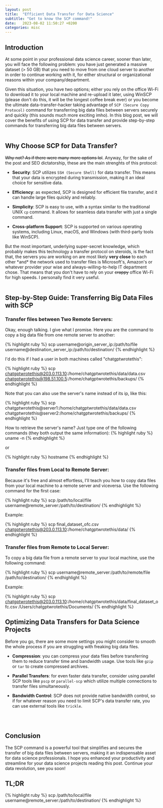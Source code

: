 ```yaml
---
layout: post
title:  "Efficient Data Transfer for Data Science"
subtitle: "Get to know the SCP command!"
date:   2023-08-02 11:50:27 +0200
categories: misc
---
```


## Introduction

At some point in your professional data science career, sooner than later, you will face the following problem: you have just generated a massive dataset (> 50 GB) that you need to move from one cloud server to another in order to continue working with it, for either structural or organizational reasons within your company/department. 

Given this situation, you have two options; either you rely on the office Wi-Fi to download it to your local machine and re-upload it later, using WinSCP (please don't do this, it will be the longest coffee break ever) or you become the ultimate data-transfer-hacker taking advantage of `SCP (Secure Copy Protocol)` command for transferring big data files between servers securely and quickly (this sounds much more exciting imho). In this blog post, we will cover the benefits of using SCP for data transfer and provide step-by-step commands for transferring big data files between servers.
<br>
<br>

## Why Choose SCP for Data Transfer?

~~Why not? As if there were many more options lol~~. Anyway, for the sake of the post and SEO dictatorship, these are the main strenghts of this protocol:

- **Security**: SCP utilizes `SSH (Secure Shell)` for data transfer. This means that your data is encrypted during transmission, making it an ideal choice for sensitive data.

- **Efficiency**: as expected, SCP is designed for efficient file transfer, and it can handle large files quickly and reliably.

- **Simplicity**: SCP is easy to use, with a syntax similar to the traditional UNIX `cp` command. It allows for seamless data transfer with just a single command.

- **Cross-platform Support**: SCP is supported on various operating systems, including Linux, macOS, and Windows (with third-party tools like WinSCP).

But the most important, underlying super-secret knowledge, which probably makes this technology a transfer protocol on steroids, is the fact that, the servers you are working on are most likely **very close** to each other \*and\* the network used to transfer files is Microsoft's, Amazon's or whatever provider your wise and always-willing-to-help IT department chose. That means that you don't have to rely on your ~~crappy~~ office Wi-Fi for high speeds. I personally find it very useful.
<br>
<br>

## Step-by-Step Guide: Transferring Big Data Files with SCP

### Transfer files between Two Remote Servers:
Okay, enough talking. I give what I promise. Here you are the command to copy a big data file from one remote server to another:

{% highlight ruby %}
scp username@origin_server_ip:/path/to/file username@destination_server_ip:/path/to/destination/
{% endhighlight %}

I'd do this if I had a user in both machines called "chatgptwrotethis":

{% highlight ruby %}
scp chatgptwrotethis@203.0.113.10:/home/chatgptwrotethis/data/data.csv chatgptwrotethis@198.51.100.5:/home/chatgptwrotethis/backups/
{% endhighlight %}

Note that you can also use the server's name instead of its ip, like this:

{% highlight ruby %}
scp chatgptwrotethis@server1:/home/chatgptwrotethis/data/data.csv chatgptwrotethis@server2:/home/chatgptwrotethis/backups/
{% endhighlight %}

How to retrieve the server's name? Just type one of the following commands (they both output the same information):
{% highlight ruby %}
uname -n
{% endhighlight %}

or

{% highlight ruby %}
hostname
{% endhighlight %}
<br>

### Transfer files from Local to Remote Server:
Because it's free and almost effortless, I'll teach you how to copy data files from your local machine to a remote server and viceversa. Use the following command for the first case:

{% highlight ruby %}
scp /path/to/local/file username@remote_server:/path/to/destination/
{% endhighlight %}

Example:

{% highlight ruby %}
scp final_dataset_ofc.csv chatgptwrotethis@203.0.113.10:/home/chatgptwrotethis/data/
{% endhighlight %}
<br>

### Transfer files from Remote to Local Server:
To copy a big data file from a remote server to your local machine, use the following command:

{% highlight ruby %}
scp username@remote_server:/path/to/remote/file /path/to/destination/
{% endhighlight %}

Example:

{% highlight ruby %}
scp chatgptwrotethis@203.0.113.10:/home/chatgptwrotethis/data/final_dataset_ofc.csv /Users/chatgptwrotethis/Documents/
{% endhighlight %}
<br>

## Optimizing Data Transfers for Data Science Projects

Before you go, there are some more settings you might consider to smooth the whole process if you are struggling with freaking big data files.

- **Compression**: you can compress your data files before transferring them to reduce transfer time and bandwidth usage. Use tools like `gzip` or `tar` to create compressed archives.

- **Parallel Transfers**: for even faster data transfer, consider using parallel SCP tools like `pscp` or `parallel-scp` which utilize multiple connections to transfer files simultaneously.

- **Bandwidth Control**: SCP does not provide native bandwidth control, so if for whatever reason you need to limit SCP's data transfer rate, you can use external tools like `trickle`.
<br>
<br>

## Conclusion

The SCP command is a powerful tool that simplifies and secures the transfer of big data files between servers, making it an indispensable asset for data science professionals. I hope you enhanced your productivity and streamline for your data science projects reading this post. Continue your data revolution, see you soon!

## TL;DR

{% highlight ruby %}
scp /path/to/local/file username@remote_server:/path/to/destination/
{% endhighlight %}
